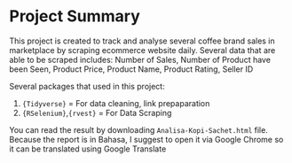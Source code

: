 # Project Summary

This project is created to track and analyse several coffee brand sales in marketplace by scraping ecommerce website daily. Several data that are able to be scraped includes: Number of Sales, Number of Product have been Seen, Product Price, Product Name, Product Rating, Seller ID

Several packages that used in this project:
1.	`{Tidyverse}` = For data cleaning, link prepaparation
2.	`{RSelenium}`,`{rvest}` = For Data Scraping

You can read the result by downloading `Analisa-Kopi-Sachet.html` file. Because the report is in Bahasa, I suggest to open it via Google Chrome so it can be translated using Google Translate
